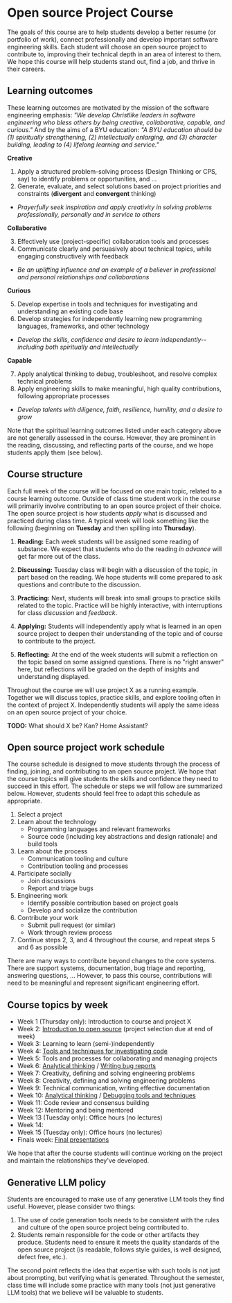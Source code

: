 # Open source Project Course

The goals of this course are to help students develop a better resume (or portfolio of work), connect professionally and develop important software engineering skills. Each student will choose an open source project to contribute to, improving their technical depth in an area of interest to them. We hope this course will help students stand out, find a job, and thrive in their careers.

## Learning outcomes

These learning outcomes are motivated by the mission of the software engineering emphasis: *"We develop Christlike leaders in software engineering who bless others by being creative, collaborative, capable, and curious."* And by the aims of a BYU education: *"A BYU education should be (1) spiritually strengthening, (2) intellectually enlarging, and (3) character building, leading to (4) lifelong learning and service."*

**Creative**

1. Apply a structured problem-solving process (Design Thinking or CPS, say) to identify problems or opportunities, and ...
2. Generate, evaluate, and select solutions based on project priorities and constraints (**divergent** and **convergent** thinking)

* *Prayerfully seek inspiration and apply creativity in solving problems professionally, personally and in service to others* 

**Collaborative**

3. Effectively use (project-specific) collaboration tools and processes
4. Communicate clearly and persuasively about technical topics, while engaging constructively with feedback 

* *Be an uplifting influence and an example of a believer in professional and personal relationships and collaborations*

**Curious**

5. Develop expertise in tools and techniques for investigating and understanding an existing code base
6. Develop strategies for independently learning new programming languages, frameworks, and other technology

* *Develop the skills, confidence and desire to learn independently--including both spiritually and intellectually*

**Capable**

7. Apply analytical thinking to debug, troubleshoot, and resolve complex technical problems
8. Apply engineering skills to make meaningful, high quality contributions, following appropriate processes

* *Develop talents with diligence, faith, resilience, humility, and a desire to grow*

Note that the spiritual learning outcomes listed under each category above are not generally assessed in the course. However, they are prominent in the reading, discussing, and reflecting parts of the course, and we hope students apply them (see below).

## Course structure

Each full week of the course will be focused on one main topic, related to a course learning outcome. Outside of class time student work in the course will primarily involve contributing to an open source project of their choice. The open source project is how students *apply* what is discussed and practiced during class time. A typical week will look something like the following (beginning on **Tuesday** and then spilling into **Thursday**).

1. **Reading:** Each week students will be assigned some reading of substance. We expect that students who do the reading *in advance* will get far more out of the class.

2. **Discussing:** Tuesday class will begin with a discussion of the topic, in part based on the reading. We hope students will come prepared to ask questions and contribute to the discussion.

3. **Practicing:** Next, students will break into small groups to practice skills related to the topic. Practice will be highly interactive, with interruptions for class *discussion* and *feedback*.

4. **Applying:** Students will independently apply what is learned in an open source project to deepen their understanding of the topic and of course to contribute to the project.

5. **Reflecting:** At the end of the week students will submit a reflection on the topic based on some assigned questions. There is no "right answer" here, but reflections will be graded on the depth of insights and understanding displayed.

Throughout the course we will use project X as a running example. Together we will discuss topics, practice skills, and explore tooling often in the context of project X. Independently students will apply the same ideas on an open source project of your choice.

**TODO:** What should X be? Kan? Home Assistant?

## Open source project work schedule

The course schedule is designed to move students through the process of finding, joining, and contributing to an open source project. We hope that the course topics will give students the skills and confidence they need to succeed in this effort. The schedule or steps we will follow are summarized below. However, students should feel free to adapt this schedule as appropriate.

1. Select a project
2. Learn about the technology
    * Programming languages and relevant frameworks
    * Source code (including key abstractions and design rationale) and build tools
3. Learn about the process
    * Communication tooling and culture
    * Contribution tooling and processes
4. Participate socially
    * Join discussions
    * Report and triage bugs
5. Engineering work
    * Identify possible contribution based on project goals
    * Develop and socialize the contribution
6. Contribute your work
    * Submit pull request (or similar)
    * Work through review process
7. Continue steps 2, 3, and 4 throughout the course, and repeat steps 5 and 6 as possible

There are many ways to contribute beyond changes to the core systems. There are support systems, documentation, bug triage and reporting, answering questions, ... However, to pass this course, contributions will need to be meaningful and represent significant engineering effort.

## Course topics by week

* Week 1 (Thursday only): Introduction to course and project X
* Week 2: [Introduction to open source](modules/open-source.md) (project selection due at end of week)
* Week 3: Learning to learn (semi-)independently
* Week 4: [Tools and techniques for investigating code](modules/investigating-code)
* Week 5: Tools and processes for collaborating and managing projects
* Week 6: [Analytical thinking](modules/analytical-thinking.md) / [Writing bug reports](modules/bug-reports.md)
* Week 7: Creativity, defining and solving engineering problems
* Week 8: Creativity, defining and solving engineering problems
* Week 9: Technical communication, writing effective documentation
* Week 10: [Analytical thinking](modules/analytical-thinking.md) / [Debugging tools and techniques](modules/debugging.md) 
* Week 11: Code review and consensus building
* Week 12: Mentoring and being mentored
* Week 13 (Tuesday only): Office hours (no lectures)
* Week 14: 
* Week 15 (Tuesday only): Office hours (no lectures)
* Finals week: [Final presentations](final.md)

We hope that after the course students will continue working on the project and maintain the relationships they've developed.

## Generative LLM policy

Students are encouraged to make use of any generative LLM tools they find useful. However, please consider two things:

1. The use of code generation tools needs to be consistent with the rules and culture of the open source project being contributed to. 
2. Students remain responsible for the code or other artifacts they produce. Students need to ensure it meets the quality standards of the open source project (is readable, follows style guides, is well designed, defect free, etc.).

The second point reflects the idea that expertise with such tools is not just about prompting, but verifying what is generated. Throughout the semester, class time will include some practice with many tools (not just generative LLM tools) that we believe will be valuable to students.
